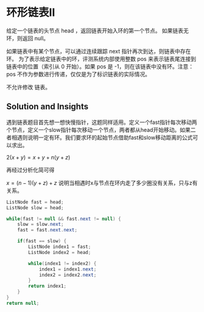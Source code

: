 # 环形链表Ⅱ

给定一个链表的头节点  head ，返回链表开始入环的第一个节点。 如果链表无环，则返回 null。

如果链表中有某个节点，可以通过连续跟踪 next 指针再次到达，则链表中存在环。 为了表示给定链表中的环，评测系统内部使用整数 pos 来表示链表尾连接到链表中的位置（索引从 0 开始）。如果 pos 是 -1，则在该链表中没有环。注意：pos 不作为参数进行传递，仅仅是为了标识链表的实际情况。

不允许修改 链表。

## Solution and Insights

遇到链表题目首先想一想快慢指针，这题同样适用。定义一个fast指针每次移动两个节点，定义一个slow指针每次移动一个节点，两者都从head开始移动。如果二者相遇则说明一定有环。我们要求环的起始节点借助fast和slow移动距离的公式可以求出。

$2(x+y) = x+y + n(y + z)$

再经过分析化简可得

$x = (n-1)(y+z) + z$
说明当相遇时x与节点在环内走了多少圈没有关系，只与z有关系。

```java
ListNode fast = head;
ListNode slow = head;

while(fast != null && fast.next != null) {
    slow = slow.next;
    fast = fast.next.next;

    if(fast == slow) {
        ListNode index1 = fast;
        ListNode index2 = head;

        while(index1 != index2) {
            index1 = index1.next;
            index2 = index2.next;
        }
        return index1;
    }
}
return null;
```
